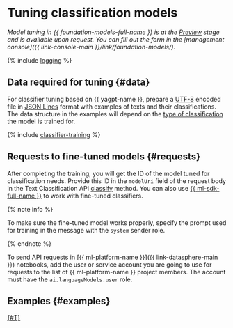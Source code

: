 # Tuning classification models

_Model tuning in {{ foundation-models-full-name }} is at the [Preview](../../../overview/concepts/launch-stages.md) stage and is available upon request. You can fill out the form in the [management console]({{ link-console-main }}/link/foundation-models/)._

{% include [logging](../../../_includes/foundation-models/yandexgpt/logging-disclaimer.md) %}

## Data required for tuning {#data}

For classifier tuning based on {{ yagpt-name }}, prepare a [UTF-8](https://jsonlines.org/) encoded file in [JSON Lines](https://en.wikipedia.org/wiki/UTF-8) format with examples of texts and their classifications. The data structure in the examples will depend on the [type of classification](../classifier/index.md) the model is trained for.

{% include [classifier-training](../../../_includes/datasphere/classifier-training.md) %}

## Requests to fine-tuned models {#requests}

After completing the training, you will get the ID of the model tuned for classification needs. Provide this ID in the `modelUri` field of the request body in the Text Classification API [classify](../../text-classification/api-ref/TextClassification/classify.md) method. You can also use [{{ ml-sdk-full-name }}](../../sdk/index.md) to work with fine-tuned classifiers.

{% note info %}

To make sure the fine-tuned model works properly, specify the prompt used for training in the message with the `system` sender role.

{% endnote %}

To send API requests in [{{ ml-platform-name }}]({{ link-datasphere-main }}) notebooks, add the user or service account you are going to use for requests to the list of {{ ml-platform-name }} project members. The account must have the `ai.languageModels.user` role.

## Examples {#examples}

[{#T}](../../operations/tuning/create.md)

